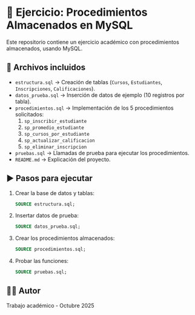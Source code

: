 # 📘 Ejercicio: Procedimientos Almacenados en MySQL

Este repositorio contiene un ejercicio académico con procedimientos almacenados, usando MySQL.

## 📂 Archivos incluidos

- `estructura.sql` → Creación de tablas (`Cursos`, `Estudiantes`, `Inscripciones`, `Calificaciones`).
- `datos_prueba.sql` → Inserción de datos de ejemplo (10 registros por tabla).
- `procedimientos.sql` → Implementación de los 5 procedimientos solicitados:
  1. `sp_inscribir_estudiante`
  2. `sp_promedio_estudiante`
  3. `sp_cursos_por_estudiante`
  4. `sp_actualizar_calificacion`
  5. `sp_eliminar_inscripcion`
- `pruebas.sql` → Llamadas de prueba para ejecutar los procedimientos.
- `README.md` → Explicación del proyecto.

## ▶️ Pasos para ejecutar

1. Crear la base de datos y tablas:
   ```sql
   SOURCE estructura.sql;
   ```
2. Insertar datos de prueba:
   ```sql
   SOURCE datos_prueba.sql;
   ```
3. Crear los procedimientos almacenados:
   ```sql
   SOURCE procedimientos.sql;
   ```
4. Probar las funciones:
   ```sql
   SOURCE pruebas.sql;
   ```

## 🧑‍💻 Autor
Trabajo académico - Octubre 2025
